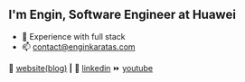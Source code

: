 ## I'm Engin, Software Engineer at Huawei  
- 💬 Experience with full stack
- 📫 contact@enginkaratas.com
  
🏡 [website(blog)][website] **|** 
👔 [linkedin][linkedin]
⏩ [youtube][youtube]

[website]: https://enginkaratas.com
[linkedin]: https://www.linkedin.com/in/enginkaratas/
[brad]: https://github.com/enginkaratas
[youtube]: https://www.youtube.com/@engin_karatas

